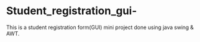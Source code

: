 # Student_registration_gui-
This is a student registration form(GUI) mini project done using java swing & AWT.
